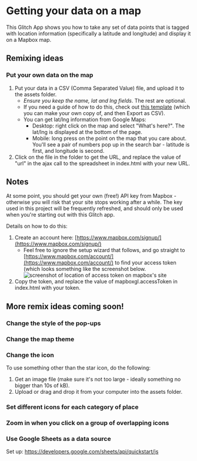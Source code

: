 # Getting your data on a map

This Glitch App shows you how to take any set of data points that is tagged with location information (specifically a latitude and longitude) and display it on a Mapbox map.

## Remixing ideas

### Put your own data on the map

1. Put your data in a CSV (Comma Separated Value) file, and upload it to the assets folder. 
   * *Ensure you keep the name, lat and lng fields*. The rest are optional.
   * If you need a guide of how to do this, check out [this template](https://docs.google.com/spreadsheets/d/1a4B_AkszhSRZXKkpuaZU5KTnz0RNfU_KqkwtEQPwivg/edit#gid=0) (which you can make your own copy of, and then Export as CSV).
   * You can get lat/lng information from Google Maps:
     * Desktop: right click on the map and select "What's here?". The lat/lng is displayed at the bottom of the page. 
     * Mobile: long press on the point on the map that you care about. You'll see a pair of numbers pop up in the search bar - latitude is first, and longitude is second.
2. Click on the file in the folder to get the URL, and replace the value of "url" in the ajax call to the spreadsheet in index.html with your new URL.

## Notes
At some point, you should get your own (free!) API key from Mapbox - otherwise you will risk that your site stops working after a while. The key used in this project will be frequently refreshed, and should only be used when you're starting out with this Glitch app. 

Details on how to do this:

1. Create an account here: [https://www.mapbox.com/signup/](https://www.mapbox.com/signup/)
   * Feel free to ignore the setup wizard that follows, and go straight to [https://www.mapbox.com/account/](https://www.mapbox.com/account/) to find your access token (which looks something like the screenshot below.
   ![screenshot of location of access token on mapbox's site](https://cdn.glitch.com/9cf2405b-5bb9-4e97-86b3-19f1788db8b8%2Fmapbox-access-token.png?1516717036892)
2. Copy the token, and replace the value of mapboxgl.accessToken in index.html with your token.

## More remix ideas coming soon!

### Change the style of the pop-ups

### Change the map theme

### Change the icon
To use something other than the star icon, do the following:
1. Get an image file (make sure it's not too large - ideally something no bigger than 10s of kB).
2. Upload or drag and drop it from your computer into the assets folder.

### Set different icons for each category of place

### Zoom in when you click on a group of overlapping icons

### Use Google Sheets as a data source
Set up: https://developers.google.com/sheets/api/quickstart/js
